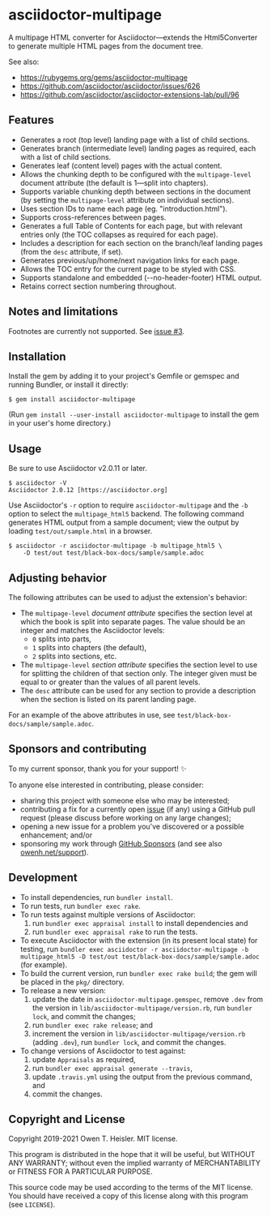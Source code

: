 # asciidoctor-multipage

A multipage HTML converter for Asciidoctor—extends the Html5Converter to
generate multiple HTML pages from the document tree.

See also:

- <https://rubygems.org/gems/asciidoctor-multipage>
- <https://github.com/asciidoctor/asciidoctor/issues/626>
- <https://github.com/asciidoctor/asciidoctor-extensions-lab/pull/96>

## Features

- Generates a root (top level) landing page with a list of child sections.
- Generates branch (intermediate level) landing pages as required, each with
  a list of child sections.
- Generates leaf (content level) pages with the actual content.
- Allows the chunking depth to be configured with the `multipage-level`
  document attribute (the default is 1—split into chapters).
- Supports variable chunking depth between sections in the document (by
  setting the `multipage-level` attribute on individual sections).
- Uses section IDs to name each page (eg. "introduction.html").
- Supports cross-references between pages.
- Generates a full Table of Contents for each page, but with relevant entries
  only (the TOC collapses as required for each page).
- Includes a description for each section on the branch/leaf landing pages
  (from the `desc` attribute, if set).
- Generates previous/up/home/next navigation links for each page.
- Allows the TOC entry for the current page to be styled with CSS.
- Supports standalone and embedded (--no-header-footer) HTML output.
- Retains correct section numbering throughout.

## Notes and limitations

Footnotes are currently not supported. See [issue
#3](https://github.com/owenh000/asciidoctor-multipage/issues/3).

## Installation

Install the gem by adding it to your project's Gemfile or gemspec and running Bundler, or install it directly:

```
$ gem install asciidoctor-multipage
```

(Run `gem install --user-install asciidoctor-multipage` to install the gem in
your user's home directory.)

## Usage

Be sure to use Asciidoctor v2.0.11 or later.

```
$ asciidoctor -V
Asciidoctor 2.0.12 [https://asciidoctor.org]
```

Use Asciidoctor's `-r` option to require `asciidoctor-multipage` and the `-b`
option to select the `multipage_html5` backend. The following command generates
HTML output from a sample document; view the output by loading
`test/out/sample.html` in a browser.

```
$ asciidoctor -r asciidoctor-multipage -b multipage_html5 \
    -D test/out test/black-box-docs/sample/sample.adoc
```

## Adjusting behavior

The following attributes can be used to adjust the extension's behavior:

- The `multipage-level` *document attribute* specifies the section level at
  which the book is split into separate pages. The value should be an integer
  and matches the Asciidoctor levels:
  - `0` splits into parts,
  - `1` splits into chapters (the default),
  - `2` splits into sections, etc.
- The `multipage-level` *section attribute* specifies the section level to use
  for splitting the children of that section only. The integer given must be
  equal to or greater than the values of all parent levels.
- The `desc` attribute can be used for any section to provide a description
  when the section is listed on its parent landing page.

For an example of the above attributes in use, see
`test/black-box-docs/sample/sample.adoc`.

## Sponsors and contributing

To my current sponsor, thank you for your support! ✨

To anyone else interested in contributing, please consider:

- sharing this project with someone else who may be interested;
- contributing a fix for a currently open
  [issue](https://github.com/owenh000/asciidoctor-multipage/issues) (if any)
  using a GitHub pull request (please discuss before working on any large
  changes);
- opening a new issue for a problem you've discovered or a possible
  enhancement; and/or
- sponsoring my work through [GitHub Sponsors](https://github.com/owenh000)
  (and see also [owenh.net/support](https://owenh.net/support)).

## Development

- To install dependencies, run `bundler install`.
- To run tests, run `bundler exec rake`.
- To run tests against multiple versions of Asciidoctor:
  1. run `bundler exec appraisal install` to install dependencies and
  2. run `bundler exec appraisal rake` to run the tests.
- To execute Asciidoctor with the extension (in its present local state) for
  testing, run `bundler exec asciidoctor -r asciidoctor-multipage -b
  multipage_html5 -D test/out test/black-box-docs/sample/sample.adoc` (for
  example).
- To build the current version, run `bundler exec rake build`; the gem will be
  placed in the `pkg/` directory.
- To release a new version:
  1. update the date in `asciidoctor-multipage.gemspec`, remove `.dev` from the
     version in `lib/asciidoctor-multipage/version.rb`, run `bundler lock`, and
     commit the changes;
  2. run `bundler exec rake release`; and
  3. increment the version in `lib/asciidoctor-multipage/version.rb` (adding
     `.dev`), run `bundler lock`, and commit the changes.
- To change versions of Asciidoctor to test against:
  1. update `Appraisals` as required,
  2. run `bundler exec appraisal generate --travis`,
  3. update `.travis.yml` using the output from the previous command, and
  4. commit the changes.

## Copyright and License

Copyright 2019-2021 Owen T. Heisler. MIT license.

This program is distributed in the hope that it will be useful, but
WITHOUT ANY WARRANTY; without even the implied warranty of
MERCHANTABILITY or FITNESS FOR A PARTICULAR PURPOSE.

This source code may be used according to the terms of the MIT license. You
should have received a copy of this license along with this program (see
`LICENSE`).
